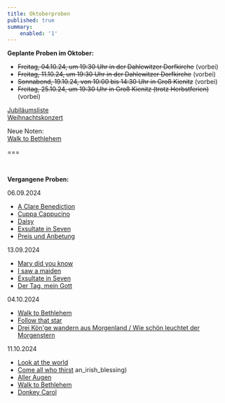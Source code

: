 ```yaml
---
title: Oktoberproben
published: true
summary:
    enabled: '1'
---
```


**Geplante Proben im Oktober:**

* ~~Freitag, 04.10.24, um 19:30 Uhr in der Dahlewitzer Dorfkirche~~ (vorbei)
* ~~Freitag, 11.10.24, um 19:30 Uhr in der Dahlewitzer Dorfkirche~~ (vorbei)
* ~~Sonnabend, 19.10.24, von 10:00 bis 14:30 Uhr in Groß Kienitz~~ (vorbei)
* ~~Freitag, 25.10.24, um 19:30 Uhr in Groß Kienitz (trotz Herbstferien)~~ (vorbei)



[<i class="fa fa-hand-o-right"></i>Jubiläumsliste](/choerchen-intern/choerchennoten/tag:Jubiläumskonzert%202025/query:Jubiläumskonzert%202025)
</br>
[<i class="fa fa-hand-o-right"></i> Weihnachtskonzert](/choerchen-intern/choerchennoten/tag:Weihnachtskonzert%202025/query:Weihnachtskonzert%202025)
<br>

Neue Noten:</br>
[<i class="fa fa-hand-o-right"></i> Walk to Bethlehem](/choerchen-intern/choerchennoten/walk-to-bethlehem)



===

&nbsp;

**Vergangene Proben:**

06.09.2024

*  [<i class="fa fa-hand-o-right"></i> A Clare Benediction](/choerchen-intern/choerchennoten/a-clare-benediction) 
*  [<i class="fa fa-hand-o-right"></i> Cuppa Cappucino](/choerchen-intern/choerchennoten/cuppa-cappucino)
*  [<i class="fa fa-hand-o-right"></i> Daisy](/choerchen-intern/choerchennoten/daisy)
*  [<i class="fa fa-hand-o-right"></i> Exsultate in Seven](/choerchen-intern/choerchennoten/exsultate_in_seven) 
*  [<i class="fa fa-hand-o-right"></i> Preis und Anbetung](/choerchen-intern/choerchennoten/preis-und-anbetung)


13.09.2024

*  [<i class="fa fa-hand-o-right"></i> Mary did you know](/choerchen-intern/choerchennoten/mary_did_you_know) 
*  [<i class="fa fa-hand-o-right"></i> I saw a maiden](/choerchen-intern/choerchennoten/i-saw-a-maiden)
*  [<i class="fa fa-hand-o-right"></i> Exsultate in Seven](/choerchen-intern/choerchennoten/exsultate_in_seven) 
*  [<i class="fa fa-hand-o-right"></i> Der Tag, mein Gott](/choerchen-intern/choerchennoten/der_tag_mein_gott_ist_nun_vergangen)


04.10.2024

*  [<i class="fa fa-hand-o-right"></i> Walk to Bethlehem](/choerchen-intern/choerchennoten/walk-to-bethlehem)
*  [<i class="fa fa-hand-o-right"></i> Follow that star](/choerchen-intern/choerchennoten/follow-that-star)
*  [<i class="fa fa-hand-o-right"></i> Drei Kön'ge wandern aus Morgenland / Wie schön leuchtet der Morgenstern](/choerchen-intern/choerchennoten/drei-koenige-wandern)


11.10.2024

*  [<i class="fa fa-hand-o-right"></i> Look at the world](/choerchen-intern/choerchennoten/look-at-the-world) 
*  [<i class="fa fa-hand-o-right"></i> Come all who thirst](/choerchen-intern/choerchennoten/come_all_who_thirst) 
an_irish_blessing) 
*  [<i class="fa fa-hand-o-right"></i> Aller Augen](/choerchen-intern/choerchennoten/aller-augen-warten-auf-dich-herre) 
*  [<i class="fa fa-hand-o-right"></i> Walk to Bethlehem](/choerchen-intern/choerchennoten/walk-to-bethlehem) 
*  [<i class="fa fa-hand-o-right"></i> Donkey Carol](/choerchen-intern/choerchennoten/donkey-carol) 
